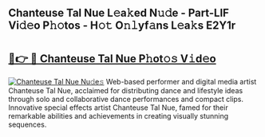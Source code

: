 ## Chanteuse Tal Nue L𝚎a𝚔ed N𝚞𝚍e - Part-LIF Vi𝚍𝚎o P𝚑𝚘tos - H𝚘𝚝 O𝚗𝚕yf𝚊ns L𝚎a𝚔s E2Y1r

# <h2><a href="http://kf53yzg.oniu.top/?m=Chanteuse+Tal+Nue">🔗👉 🔴 Chanteuse Tal Nue P𝚑ot𝚘𝚜 V𝚒d𝚎o</a></h2>

[![Chanteuse Tal Nue Nu𝚍e𝚜](https://i.imgur.com/0qMVB7G.gif)](http://kf53yzg.oniu.top/?m=Chanteuse+Tal+Nue)
Web-based performer and digital media artist Chanteuse Tal Nue, acclaimed for distributing dance and lifestyle ideas through solo and collaborative dance performances and compact clips. Innovative special effects artist Chanteuse Tal Nue, famed for their remarkable abilities and achievements in creating visually stunning sequences.  
